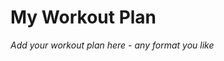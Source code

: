 # My Workout Plan

*Add your workout plan here - any format you like*

<!-- 
The AI fitness coach will read this file and help you with your plan.
If you don't have a plan yet, just ask the AI to create one for you!
--> 